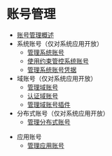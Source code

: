 # 账号管理
<!--Del-->
- [账号管理概述](account-overview.md)
- 系统账号（仅对系统应用开放）
  - [管理系统账号](manage-os-account.md)
  - [使用约束管控系统账号](control-os-account-by-constraints.md)
  - [管理系统账号凭据](manage-os-account-credential.md)
- 域账号（仅对系统应用开放）
  - [管理域账号](manage-domain-account.md)
  - [认证域账号](auth-domain-account.md)
  - [管理域账号插件](manage-domain-plugin.md)
- 分布式账号（仅对系统应用开放）
  - [管理分布式账号](manage-distributed-account.md)
<!--DelEnd-->
- 应用账号
  - [管理应用账号](manage-application-account.md)
